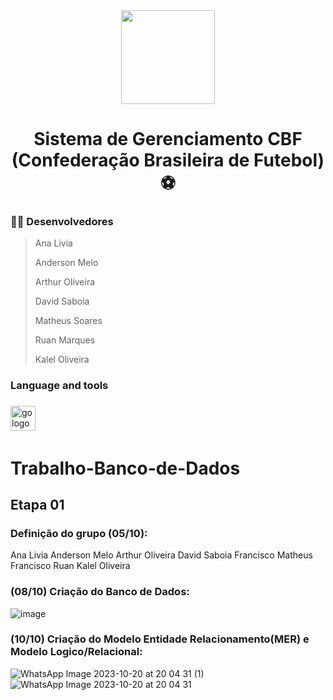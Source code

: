
<div align="center">
  <img height="150" src="https://logodownload.org/wp-content/uploads/2017/11/cbf-logo-selecao-logo-brasil.png"  />
</div>

###

###

<h1 align="center">Sistema de Gerenciamento CBF (Confederação Brasileira de Futebol) ⚽</h1>

###

<h3 align="left">👩‍💻  Desenvolvedores </h3>

> Ana Livia <p>
> Anderson Melo <p>
> Arthur Oliveira<p>
> David Saboia<p>
> Matheus Soares<p>
> Ruan Marques<p>
> Kalel Oliveira<p>

###

<h3 align="left"> Language and tools</h3>

###

<div align="left">
  <img src="https://cdn.jsdelivr.net/gh/devicons/devicon/icons/go/go-original-wordmark.svg" height="40" alt="go logo"  />
  <img width="12" />
</div>

###

# Trabalho-Banco-de-Dados
## Etapa 01
### Definição do grupo (05/10):
Ana Livia
Anderson Melo
Arthur Oliveira
David Saboia
Francisco Matheus
Francisco Ruan
Kalel Oliveira

### (08/10) Criação do Banco de Dados:
![image](https://github.com/DavidSSF/Trabalho-Banco-de-Dados/assets/111543203/c7b6de86-a1e9-4dff-a981-1cd469a1d3d2)

### (10/10) Criação do Modelo Entidade Relacionamento(MER) e Modelo Logico/Relacional:
![WhatsApp Image 2023-10-20 at 20 04 31 (1)](https://github.com/DavidSSF/Trabalho-Banco-de-Dados/assets/111568402/a8ec564a-5e8c-4b7e-8110-3aead65d07b2)
![WhatsApp Image 2023-10-20 at 20 04 31](https://github.com/DavidSSF/Trabalho-Banco-de-Dados/assets/111568402/313d7bce-3181-43f8-b136-c5666cdf82e8)








